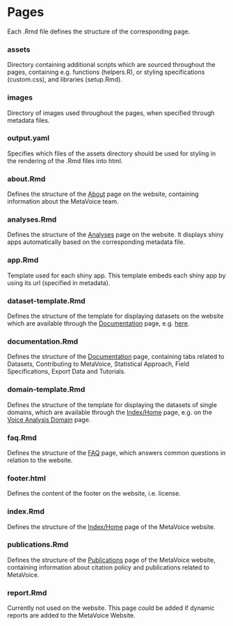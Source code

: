 # Pages

Each .Rmd file defines the structure of the corresponding page.

### assets
Directory containing additional scripts which are sourced throughout the pages, containing e.g. functions (helpers.R), or styling specifications (custom.css), and libraries (setup.Rmd).

### images
Directory of images used throughout the pages, when specified through metadata files.

### output.yaml 
Specifies which files of the assets directory should be used for styling in the rendering of the .Rmd files into html. 

### about.Rmd 
Defines the structure of the [About](http://metavoice.au.dk/about.html) page on the website, containing information about the MetaVoice team.

### analyses.Rmd
Defines the structure of the [Analyses](http://metavoice.au.dk/analyses.html) page on the website. It displays shiny apps automatically based on the corresponding metadata file. 

### app.Rmd
Template used for each shiny app. This template embeds each shiny app by using its url (specified in metadata).

### dataset-template.Rmd
Defines the structure of the template for displaying datasets on the website which are available through the [Documentation](http://metavoice.au.dk/documentation.html) page, e.g. [here](http://metavoice.au.dk/dataset/voice_scz_parola_2020.html).

### documentation.Rmd
Defines the structure of the [Documentation](http://metavoice.au.dk/documentation.html) page, containing tabs related to Datasets, Contributing to MetaVoice, Statistical Approach, Field Specifications, Export Data and Tutorials.

### domain-template.Rmd
Defines the structure of the template for displaying the datasets of single domains, which are available through the [Index/Home](http://metavoice.au.dk) page, e.g. on the [Voice Analysis Domain](http://metavoice.au.dk/domain/Voice_Analysis.html) page.

### faq.Rmd
Defines the structure of the [FAQ](http://metavoice.au.dk/faq.html) page, which answers common questions in relation to the website. 

### footer.html
Defines the content of the footer on the website, i.e. license. 

### index.Rmd
Defines the structure of the [Index/Home](http://metavoice.au.dk) page of the MetaVoice website. 

### publications.Rmd 
Defines the structure of the [Publications](http://metavoice.au.dk/publications.html) page of the MetaVoice website, containing information about citation policy and publications related to MetaVoice. 

### report.Rmd
Currently not used on the website. This page could be added if dynamic reports are added to the MetaVoice Website.

